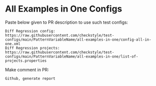 # All Examples in One Configs
Paste below given to PR description to use such test configs:
```
Diff Regression config: https://raw.githubusercontent.com/checkstyle/test-configs/main/PatternVariableName/all-examples-in-one/config-all-in-one.xml
Diff Regression projects: https://raw.githubusercontent.com/checkstyle/test-configs/main/PatternVariableName/all-examples-in-one/list-of-projects.properties
```
Make comment in PR:
```
Github, generate report
```
